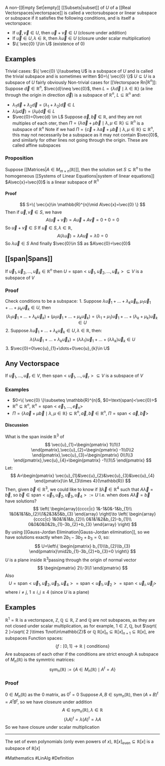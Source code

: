 A non-[[Empty Set|empty]] [[Subsets|subset]] of $U$ of a [[Real Vectorspaces|vectorspace]] is called a vectorsubspace or linear subspace or subspace if it satisfies the following conditions, and is itself a vectorspace:
- If $\vec{u},\vec{v}\in U$, then $\vec{u}+\vec{v}\in U$ (closure under addition)
- If $\vec{u}\in U,\lambda \in\mathbb{R}$, then $\lambda \vec{u}\in U$ (closure under scalar multiplication)
- $\{ \vec{0} \}\in U$ (existence of 0)
## Examples
Trivial cases:
$\{ \vec{0} \}\subseteq U$ is a subspace of $U$ and is called the trivial subspace and is sometimes written $0=\{ \vec{0} \}$
$U\subseteq U$ is a subspace of $U$ fairly obviously
Non-trivial cases for [[Vectorspace Rn|$\mathbb{R}^{n}$]]:
Suppose $\vec{d}\in\mathbb{R}^{n}$, $\vec{d}\neq  \vec{0}$, then $L=\{ \lambda \vec{d}\mid\lambda \in\mathbb{R} \}$ (a line through the origin in direction $\vec{d}$) is a subspace of $\mathbb{R}^{n}$, $L\subseteq \mathbb{R}^{n}$ and:
- $\lambda_{1}\vec{d}+\lambda_{2}\vec{d}=(\lambda_{1}+\lambda_{2})\vec{d}\in L$
- $\lambda(\mu \vec{d})=(\lambda\mu)\vec{d} \in L$
- $\vec{0}=0\vec{d} \in L$
Suppose $\vec{a},\vec{b}\in\mathbb{R}$, and they are not multiples of each oter, then $\Pi=\{ \lambda \vec{a}+\mu \vec{b}\mid\lambda,\mu \in\mathbb{R} \}\subseteq \mathbb{R}^{n}$ is a subspace of $\mathbb{R}^{n}$
Note if we had $\Pi=\{ \vec{c}+\lambda \vec{a}+\mu \vec{b}\mid\lambda,\mu \in\mathbb{R} \}\subseteq \mathbb{R}^{n}$, this may not necessarily be a subspace as it may not contain $\vec{0}$, and similarly for other lines not going through the origin. These are called affine subspaces
### Proposition
Suppose [[Matrices|$A\in M_{m\times n}(\mathbb{R})$]], then the solution set $S\subseteq \mathbb{R}^{n}$ to the homogeneous [[Systems of Linear Equations|system of linear equations]] $A\vec{x}=\vec{0}$ is a linear subspace of $\mathbb{R}^{n}$
#### Proof
$$
S=\{ \vec{x}\in \mathbb{R}^{n}\mid A\vec{x}=\vec{0} \}
$$
Then if $\vec{u},\vec{v}\in S$, we have 
$$
A(\vec{u}+\vec{v})=A\vec{u}+A\vec{v}=0+0=0
$$
So $\vec{u}+\vec{v}\in S$
If $\vec{u}\in S,\lambda \in\mathbb{R}$, 
$$
A(\lambda \vec{u})=\lambda A\vec{u}=\lambda0=0
$$
So $\lambda \vec{u}\in S$
And finally $\vec{0}\in S$ as $A\vec{0}=\vec{0}$
## [[span|Spans]]
If $\vec{u}_{1},\vec{u}_{2},\dots,\vec{u}_{k}\in\mathbb{R}^{n}$ then $U=\text{span}<\vec{u}_{1},\vec{u}_{2},\dots,\vec{u}_{k}> \subseteq V$ is a subspace of $V$
### Proof
Check conditions to be a subspace:
$\hspace{0pt}1$. Suppose $\lambda \vec{u}_{1}+\dots+\lambda_{k}\vec{u}_{k},\mu_{1}\vec{u}_{1}+\dots+\mu_{k}\vec{u}_{k}\in U$, then
$$
(\lambda_{1} \vec{u}_{1}+\dots+\lambda_{k}\vec{u}_{k})+(\mu_{1}\vec{u}_{1}+\dots+\mu_{k}\vec{u}_{k})=(\lambda_{1}+\mu_{1})\vec{u}_{1}+\dots+(\lambda_{k}+\mu_{k})\vec{u}_{k}\in U
$$
$\hspace{0pt}2$. Suppose $\lambda \vec{u}_{1}+\dots+\lambda_{k}\vec{u}_{k}\in U,\lambda \in\mathbb{R}$, then:
$$
\lambda(\lambda \vec{u}_{1}+\dots+\lambda_{k}\vec{u}_{k})=(\lambda\lambda_{1})\vec{u}_{1}+\dots+(\lambda\lambda_{k})\vec{u}_{k}\in U
$$
$\hspace{0pt}3$. $\vec{0}=0\vec{u}_{1}+\dots+0\vec{u}_{k}\in U$
## Any Vectorspace
If $\vec{u}_{1},\dots,\vec{u}_{r}\in V$, then $\text{span}< \vec{u}_{1},\dots,\vec{u}_{r} >\subseteq V$ is a subspace of $V$ 
### Examples
- $0=\{ \vec{0} \}\subseteq \mathbb{R}^{n}$, $0=\text{span}<\vec{0}>$
- $\mathbb{R}^{n}\subseteq \mathbb{R}^{n}$, $\mathbb{R}^{n}=\text{span}< \vec{e}_{1},\dots,\vec{e}_{n}>$
- $\Pi=\{ \lambda \vec{a}+\mu \vec{b} \mid\lambda,\mu \in\mathbb{R}\}\subseteq \mathbb{R}^{n},\vec{a},\vec{b}\in\mathbb{R}^{n}$, $\Pi=\text{span}<\vec{a},\vec{b}>$
#### Discussion
What is the span inside $\mathbb{R}^{3}$ of 
$$
\vec{u}_{1}=\begin{pmatrix}
1\\1\\1
\end{pmatrix},\vec{u}_{2}=\begin{pmatrix}
-1\\0\\2
\end{pmatrix},\vec{u}_{3}=\begin{pmatrix}
0\\1\\3
\end{pmatrix},\vec{u}_{4}=\begin{pmatrix}
-1\\1\\5
\end{pmatrix}
$$
Let:
$$
A=\begin{pmatrix}
\vec{u}_{1}&\vec{u}_{2}&\vec{u}_{3}&\vec{u}_{4}
\end{pmatrix}\in M_{3\times 4}(\mathbb{R})
$$
Then, given $\vec{b}\in\mathbb{R}^{3}$, we could like to know if $\exists\vec{\lambda}\in\mathbb{R}^{4}$ such that $A\vec{\lambda}=\vec{b}$, so $\vec{b}\in \text{span}<\vec{u}_{1},\vec{u}_{2},\vec{u}_{3},\vec{u}_{4}>:=U$
I.e. when does $A\vec{\lambda}=\vec{b}$ have solutions?
$$
\left(
\begin{array}{cccc|c}
1&-1&0&-1&b_{1}\\
1&0&1&1&b_{2}\\1&2&3&5&b_{3}
\end{array}
\right)\to 
\left(
\begin{array}{cccc|c}
1&0&1&1&b_{2}\\
0&1&1&2&b_{2}-b_{1}\\
0&0&0&0&2b_{1}-3b_{2}+b_{3}
\end{array}
\right)
$$
By using [[Gauss-Jordan Elimination|Gauss-Jordan elimination]], so we have solutions exactly when $2b_{1}-3b_{2}+b_{3}=0$, so:
$$
U=\left\{  \begin{pmatrix}
b_{1}\\b_{2}\\b_{3}
\end{pmatrix}\mid2b_{1}-3b_{2}+b_{3}=0  \right\}
$$
$U$ is a plane inside $\mathbb{R}^{3}$passing through the origin of normal vector
$$
\begin{pmatrix}
2\\-3\\1
\end{pmatrix}
$$
Also 
$$
U=\text{span}<\vec{u}_{1},\vec{u}_{2},\vec{u}_{3},\vec{u}_{4}> =\text{span}<\vec{u}_{1},\vec{u}_{2}>=\text{span}<\vec{u}_{i},\vec{u}_{j}>
$$
where $i\neq j$, $1\leq i,j\leq 4$ (since $U$ is a plane)
## Examples
$\mathbb{R}^{1}=\mathbb{R}$ is a vectorspace, $\mathbb{Z},\mathbb{Q}\subseteq \mathbb{R}$, $\mathbb{Z}$ and $\mathbb{Q}$ are not subspaces, as they are not closed under scalar multiplication, as for example, $1\in\mathbb{Z},\mathbb{Q}$, but $\sqrt{ 2 }=\sqrt{ 2 }\times 1\not\in\mathbb{Z}$ or $\mathbb{Q}$ 
$\mathbb{R}[x]_{n}\subseteq \mathbb{R}[x]_{n+1}\subseteq \mathbb{R}[x]$, are subspaces
Function spaces:
$$
\{ f:[0,1]\to \mathbb{R}\mid \text{conditions} \}
$$
Are subspaces of each other if the conditions are strict enough
A subspace of $M_{n}(\mathbb{R})$ is the symmtric matrices:
$$
\text{sym}_{n}(\mathbb{R}):=\{ A\in M_{n}(\mathbb{R}) \mid A^{t}=A\}
$$
### Proof
$0\in M_{n}(\mathbb{R})$ as the $\hspace{0pt}0$ matrix, as $0^{t}=0$
Suppose $A,B\in \text{sym}_{n}(\mathbb{R})$, then $(A+B)^{t}=A^{t}B^{t}$, so we have closeure under addition
$$
A \in  \text{sym}_{n}(\mathbb{R}),\lambda \in \mathbb{R}
$$
$$
(\lambda A)^{t}=\lambda(A)^{t}=\lambda A
$$
So we have closure under scalar multiplication
___
The set of even polynomials (only even powers of $x$), $\mathbb{R}[x]_\text{even}\subseteq \mathbb{R}[x]$ is a subspace of $\mathbb{R}[x]$

#Mathematics #LinAlg #Definition 